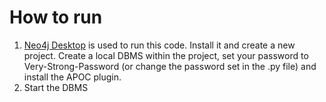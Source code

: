 # How to run

1. [Neo4j Desktop](https://neo4j.com/download/) is used to run this code. Install it and create a new project. Create a local DBMS within the project, set your password to Very-Strong-Password (or change the password set in the .py file) and install the APOC plugin.
2. Start the DBMS
